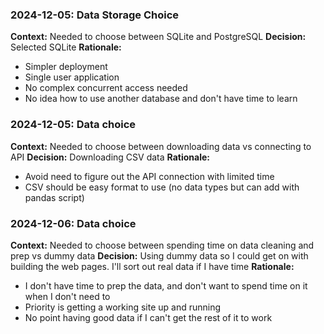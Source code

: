 ### 2024-12-05: Data Storage Choice
**Context:** Needed to choose between SQLite and PostgreSQL
**Decision:** Selected SQLite
**Rationale:**
- Simpler deployment
- Single user application
- No complex concurrent access needed
- No idea how to use another database and don't have time to learn

### 2024-12-05: Data choice
**Context:** Needed to choose between downloading data vs connecting to API
**Decision:** Downloading CSV data
**Rationale:**
- Avoid need to figure out the API connection with limited time
- CSV should be easy format to use (no data types but can add with pandas script)

### 2024-12-06: Data choice
**Context:** Needed to choose between spending time on data cleaning and prep vs dummy data
**Decision:** Using dummy data so I could get on with building the web pages. I'll sort out real data if I have time
**Rationale:**
- I don't have time to prep the data, and don't want to spend time on it when I don't need to
- Priority is getting a working site up and running
- No point having good data if I can't get the rest of it to work